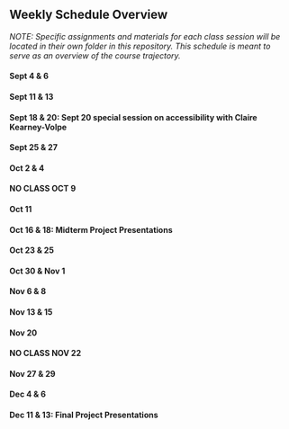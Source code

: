 ## Weekly Schedule Overview

*NOTE: Specific assignments and materials for each class session will be located in their own folder in this repository. This schedule is meant to serve as an overview of the course trajectory.*

#### Sept 4 & 6

#### Sept 11 & 13

#### Sept 18 & 20: Sept 20 special session on accessibility with Claire Kearney-Volpe

#### Sept 25 & 27

#### Oct 2 & 4

#### NO CLASS OCT 9

#### Oct 11

#### Oct 16 & 18: Midterm Project Presentations

#### Oct 23 & 25

#### Oct 30 & Nov 1

#### Nov 6 & 8

#### Nov 13 & 15

#### Nov 20

#### NO CLASS NOV 22

#### Nov 27 & 29

#### Dec 4 & 6

#### Dec 11 & 13: Final Project Presentations
